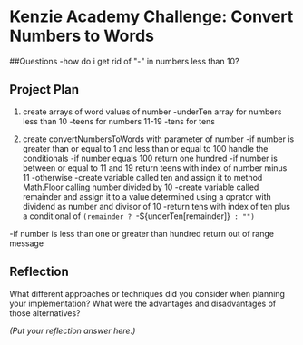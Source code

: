 # Kenzie Academy Challenge: Convert Numbers to Words

##Questions
-how do i get rid of "-" in numbers less than 10?

## Project Plan

1. create arrays of word values of number
 -underTen array for numbers less than 10 
 -teens for numbers 11-19
 -tens for tens

2. create convertNumbersToWords with parameter of number
 -if number is greater than or equal to 1 and less than or equal to 100 handle the conditionals
   -if number equals 100 return one hundred
   -if number is between or equal to 11 and 19 return teens with index of number minus 11
   -otherwise 
     -create variable called ten and assign it to method Math.Floor calling number divided by 10
     -create variable called remainder and assign it to a value determined using a oprator with dividend as number and divisor of 10
     -return tens with index of ten plus a conditional of `(remainder ? `-${underTen[remainder]}` : "")`

 -if number is less than one or greater than hundred return out of range message


## Reflection

What different approaches or techniques did you consider when planning your implementation? What were the advantages and disadvantages of those alternatives?

_(Put your reflection answer here.)_